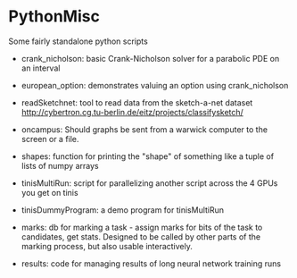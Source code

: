 # PythonMisc
Some fairly standalone python scripts

* crank_nicholson: basic Crank-Nicholson solver for a parabolic PDE on an interval

* european_option: demonstrates valuing an option using crank_nicholson

* readSketchnet: tool to read data from the sketch-a-net dataset http://cybertron.cg.tu-berlin.de/eitz/projects/classifysketch/

* oncampus: Should graphs be sent from a warwick computer to the screen or a file.

* shapes: function for printing the "shape" of something like a tuple of lists of numpy arrays

* tinisMultiRun: script for parallelizing another script across the 4 GPUs you get on tinis

* tinisDummyProgram: a demo program for tinisMultiRun

* marks: db for marking a task - assign marks for bits of the task to candidates, get stats. Designed to be called by other parts of the marking process, but also usable interactively.

* results: code for managing results of long neural network training runs
